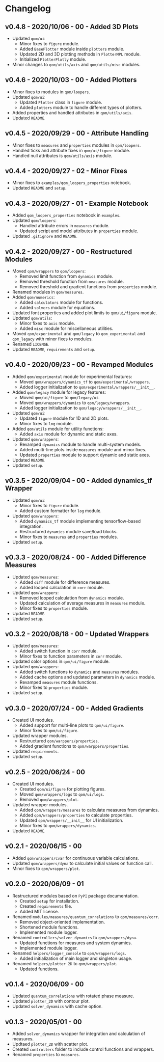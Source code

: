 # Changelog

## v0.4.8 - 2020/10/06 - 00 - Added 3D Plots
* Updated `qom/ui`:
    * Minor fixes to `figure` module.
    * Added `BasePlotter` module inside `plotters` module.
    * Updated 2D and 3D plotting methods in `PlotterMPL` module.
    * Initialized `PlotterPlotly` module.
* Minor changes to `qom/utils/axis` and `qom/utils/misc` modules.

## v0.4.6 - 2020/10/03 - 00 - Added Plotters
* Minor fixes to modules in `qom/loopers`.
* Updated `qom/ui`:
    * Updated `Plotter` class in `figure` module. 
    * Added `plotters` module to handle different types of plotters. 
* Added properties and handled attributes in `qom/utils/axis`.
* Updated `README`.

## v0.4.5 - 2020/09/29 - 00 - Attribute Handling
* Minor fixes to `measures` and `properties` modules in `qom/loopers`.
* Handled ticks and attribute fixes in `qom/ui/figure` module.
* Handled null attributes is `qom/utils/axis` module.

## v0.4.4 - 2020/09/27 - 02 - Minor Fixes
* Minor fixes to `examples/qom_loopers_properties` notebook.
* Updated `README` and `setup`.

## v0.4.3 - 2020/09/27 - 01 - Example Notebook
* Added `qom_loopers_properties` notebook in `examples`.
* Updated `qom/loopers`:
    * Handled attribute errors in `measures` module. 
    * Updated script and model attributes in `properties` module. 
* Updated `.gitignore` and `README`.

## v0.4.2 - 2020/09/27 - 00 - Restructured Modules
* Moved `qom/wrappers` to `qom/loopers`:
    * Removed limit function from `dynamics` module.
    * Removed threshold function from `measures` module. 
    * Removed threshold and gradient functions from `properties` module. 
* Renamed modules in `qom/measures`.
* Added `qom/numerics`:
    * Added `calculators` module for functions.
    * Added `solvers` module for equations.
* Updated font properties and added plot limits to `qom/ui/figure` module.
* Updated `qom/utils`:
    * Minor fixes to `axis` module.
    * Added `misc` module for miscellaneous utilities.
* Moved `qom/experimental` and `qom/legacy` to `qom_experimental` and `qom_legacy` with minor fixes to modules.
* Renamed `LICENSE`.
* Updated `README`, `requirements` and `setup`.

## v0.4.0 - 2020/09/23 - 00 - Revamped Modules
* Added `qom/experimental` module for experimental features:
    * Moved `qom/wrappers/dynamics_tf` to `qom/experimental/wrappers`.
    * Added logger initialization to `qom/experimental/wrappers/__init__`.
* Added `qom/legacy` module for legacy features:
    * Moved `qom/ui/figure` to `qom/legacy/ui`.
    * Moved `qom/wrappers/dynamics` to `qom/legacy/wrappers`.
    * Added logger initialization to `qom/legacy/wrappers/__init__`.
* Updated `qom/ui`:
    * Updated `figure` module for 1D and 2D plots.
    * Minor fixes to `log` module.
* Added `qom/utils` module for utility functions:
    * Added `axis` module for dynamic and static axes.
* Updated `qom/wrappers`:
    * Revamped `dynamics` module to handle multi-system models.
    * Added multi-line plots inside `measures` module and minor fixes.
    * Updated `properties` module to support dynamic and static axes.
* Updated `README`.
* Updated `setup`.

## v0.3.5 - 2020/09/04 - 00 - Added dynamics_tf Wrapper
* Updated `qom/ui`:
    * Minor fixes to `figure` module.
    * Added custom formatter for `log` module.
* Updated `qom/wrappers`:
    * Added `dynamics_tf` module implementing tensorflow-based integration.
    * Restructured `dynamics` module save/load blocks.
    * Minor fixes to `measures` and `properties` modules.
* Updated `setup`.

## v0.3.3 - 2020/08/24 - 00 - Added Difference Measures
* Updated `qom/measures`:
    * Added `diff` module for difference measures.
    * Added looped calculation in `corr` module.
* Updated `qom/wrappers`:
    * Removed looped calculation from `dynamics` module.
    * Updated calculation of average measures in `measures` module.
    * Minor fixes to `properties` module.
* Updated `README`.
* Updated `setup`.

## v0.3.2 - 2020/08/18 - 00 - Updated Wrappers
*  Updated `qom/measures`:
    * Added switch function in `corr` module.
    * Minor fixes to function parameters in `corr` module.
* Updated color options in `qom/ui/figure` module.
* Updated `qom/wrappers`:
    * Added switch functions to `dynamics` and `measures` modules.
    * Added cache options and updated parameters in `dynamics` module.
    * Revamped `measures` module functions.
    * Minor fixes to `properties` module.
* Updated `setup`.

## v0.3.0 - 2020/07/24 - 00 - Added Gradients
* Created UI modules.
    * Added support for multi-line plots to `qom/ui/figure`.
    * Minor fixes to `qom/ui/figure`.
* Updated wrapper modules.
    * Restructured `qom/warppers/properties`.
    * Added gradient functions to `qom/warppers/properties`.
* Updated `requirements`.
* Updated `setup`.

## v0.2.5 - 2020/06/24 - 00
* Created UI modules.
    * Created `qom/ui/figure` for plotting figures.
    * Moved `qom/wrappers/logs` to `qom/ui/logs`.
    * Removed `qom/wrappers/plot`.
* Updated wrapper modules.
    * Added `qom/wrappers/measures` to calculate measures from dynamics.
    * Added `qom/wrappers/properties` to calculate properties.
    * Updated `qom/wrappers/__init__` for UI initialization.
    * Minor fixes to `qom/wrappers/dynamics`.
* Updated `README`.

## v0.2.1 - 2020/06/15 - 00

* Added `qom/wrappers/cvar` for continuous variable calculations.
* Updated `qom/wrappers/dyna` to calculate initial values on function call.
* Minor fixes to `qom/wrappers/plot`. 

## v0.2.0 - 2020/06/09 - 01

* Restructured modules based on `PyPI` package documentation.
    * Created `setup` for installation.
    * Created `requirements` file.
    * Added MIT license.
* Renamed `modules/measures/quantum_correlations` to `qom/measures/corr`.
    * Removed object-oriented implementation.
    * Shortened module functions.
    * Implemented module logger.
* Renamed `controllers/solver_dynamics` to `qom/wrappers/dyna`.
    * Updated functions for measures and system dynamics.
    * Implemented module logger.
* Renamed `helpers/logger_console` to `qom/wrappers/logs`.
    * Added initialization of main logger and singleton usage.
* Renamed `helpers/plotter_2D` to `qom/wrappers/plot`.
    * Updated functions.

## v0.1.4 - 2020/06/09 - 00

* Updated `quantum_correlations` with rotated phase measure.
* Updated `plotter_2D` with contour plot.
* Updated `solver_dynamics` with cache option.

## v0.1.3 - 2020/05/01 - 00

* Added `solver_dynamics` wrapper for integration and calculation of measures.
* Updtaed `plotter_2D` with scatter plot.
* Created `controllers` folder to include control functions and wrappers.
* Renamed `properties` to `measures`.